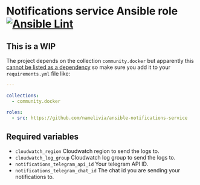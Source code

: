 # Notifications service Ansible role [![Ansible Lint](https://github.com/namelivia/ansible-notifications-service/actions/workflows/ansible-lint.yml/badge.svg)](https://github.com/namelivia/ansible-notifications-service/actions/workflows/ansible-lint.yml)

## This is a WIP

The project depends on the collection `community.docker` but apparently this [cannot be listed as a dependency](https://github.com/ansible/ansible/issues/62847) so make sure you add it to your `requirements.yml` file like:

```yml
---

collections:
  - community.docker

roles:
  - src: https://github.com/namelivia/ansible-notifications-service
```

## Required variables
 - `cloudwatch_region` Cloudwatch region to send the logs to.
 - `cloudwatch_log_group` Cloudwatch log group to send the logs to.
 - `notifications_telegram_api_id` Your telegram API ID.
 - `notifications_telegram_chat_id` The chat id you are sending your notifications to.
